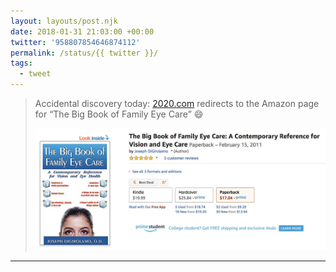 ```yaml
---
layout: layouts/post.njk
date: 2018-01-31 21:03:00 +00:00
twitter: '958807854646874112'
permalink: /status/{{ twitter }}/
tags: 
  - tweet
---
```


> Accidental discovery today: [2020.com](http://2020.com) redirects to the Amazon page for “The Big Book of Family Eye Care” 😄 
> 
> ![The Big Book of Family Eye Care Amazon page](/img/958807854646874112-DU5eo_vVMAAkGgf.jpg)

---
